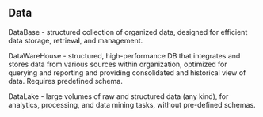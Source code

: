 Data
-

DataBase - structured collection of organized data,
designed for efficient data storage, retrieval, and management.

DataWareHouse - structured, high-performance DB
that integrates and stores data from various sources within organization,
optimized for querying and reporting and providing consolidated and historical view of data.
Requires predefined schema.

DataLake - large volumes of raw and structured data (any kind),
for analytics, processing, and data mining tasks,
without pre-defined schemas.
